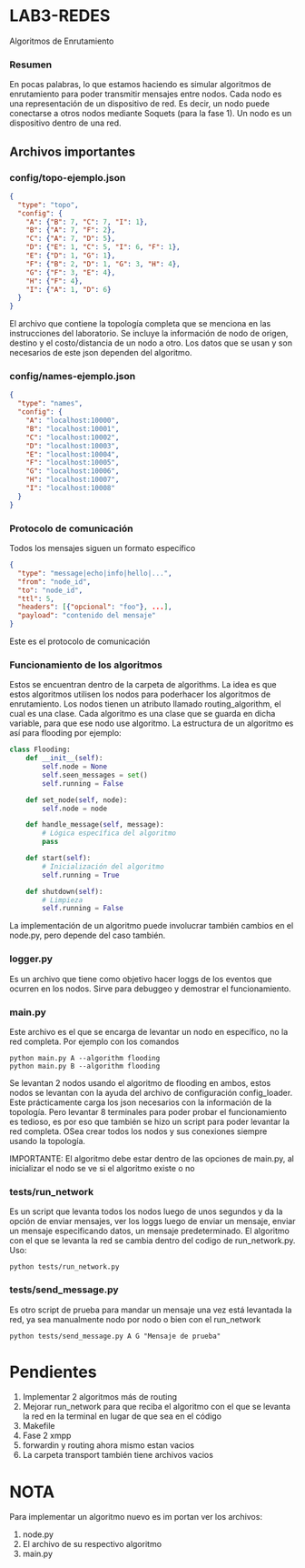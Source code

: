 # LAB3-REDES
Algoritmos de Enrutamiento

### Resumen

En pocas palabras, lo que estamos haciendo es simular algoritmos de enrutamiento para poder transmitir mensajes entre nodos. Cada nodo es una representación de un dispositivo de red. Es decir, un nodo puede conectarse a otros nodos mediante Soquets (para la fase 1). Un nodo es un dispositivo dentro de una red.

## Archivos importantes

### config/topo-ejemplo.json
```json
{
  "type": "topo",
  "config": {
    "A": {"B": 7, "C": 7, "I": 1},
    "B": {"A": 7, "F": 2},
    "C": {"A": 7, "D": 5},
    "D": {"E": 1, "C": 5, "I": 6, "F": 1},
    "E": {"D": 1, "G": 1},
    "F": {"B": 2, "D": 1, "G": 3, "H": 4},
    "G": {"F": 3, "E": 4},
    "H": {"F": 4},
    "I": {"A": 1, "D": 6}
  }
}
```

El archivo que contiene la topología completa que se menciona en las instrucciones del laboratorio. Se incluye la información de nodo de origen, destino y el costo/distancia de un nodo a otro. Los datos que se usan y son necesarios de este json dependen del algoritmo.

### config/names-ejemplo.json
```json
{
  "type": "names",
  "config": {
    "A": "localhost:10000",
    "B": "localhost:10001",
    "C": "localhost:10002",
    "D": "localhost:10003",
    "E": "localhost:10004",
    "F": "localhost:10005",
    "G": "localhost:10006",
    "H": "localhost:10007",
    "I": "localhost:10008"
  }
}
```

### Protocolo de comunicación
Todos los mensajes siguen un formato específico
```json
{
  "type": "message|echo|info|hello|...",
  "from": "node_id",
  "to": "node_id",
  "ttl": 5,
  "headers": [{"opcional": "foo"}, ...],
  "payload": "contenido del mensaje"
}
```
Este es el protocolo de comunicación

### Funcionamiento de los algoritmos

Estos se encuentran dentro de la carpeta de algorithms. La idea es que estos algoritmos utilisen los nodos para poderhacer los algoritmos de enrutamiento. Los nodos tienen un atributo llamado routing_algorithm, el cual es una clase. Cada algoritmo es una clase que se guarda en dicha variable, para que ese nodo use algoritmo. La estructura de un algoritmo es así para flooding por ejemplo:


```python
class Flooding:
    def __init__(self):
        self.node = None
        self.seen_messages = set()
        self.running = False

    def set_node(self, node):
        self.node = node

    def handle_message(self, message):
        # Lógica específica del algoritmo
        pass

    def start(self):
        # Inicialización del algoritmo
        self.running = True

    def shutdown(self):
        # Limpieza
        self.running = False

```

La implementación de un algoritmo puede involucrar también cambios en el node.py, pero depende del caso también.

### logger.py

Es un archivo que tiene como objetivo hacer loggs de los eventos que ocurren en los nodos. Sirve para debuggeo y demostrar el funcionamiento.

### main.py

Este archivo es el que se encarga de levantar un nodo en específico, no la red completa. Por ejemplo con los comandos

```
python main.py A --algorithm flooding
python main.py B --algorithm flooding
```

Se levantan 2 nodos usando el algoritmo de flooding en ambos, estos nodos se levantan con la ayuda del archivo de configuración config_loader. Este prácticamente carga los json necesarios con la información de la topología. Pero levantar 8 terminales para poder probar el funcionamiento es tedioso, es por eso que también se hizo un script para poder levantar la red completa. OSea crear todos los nodos y sus conexiones siempre usando la topología.

IMPORTANTE: El algoritmo debe estar dentro de las opciones de main.py, al inicializar el nodo se ve si el algoritmo existe o no

### tests/run_network

Es un script que levanta todos los nodos luego de unos segundos y da la opción de enviar mensajes, ver los loggs luego de enviar un mensaje, enviar un mensaje especificando datos, un mensaje predeterminado. El algoritmo con el que se levanta la red se cambia dentro del codigo de run_network.py. Uso:

```
python tests/run_network.py
```

### tests/send_message.py
Es otro script de prueba para mandar un mensaje una vez está levantada la red, ya sea manualmente nodo por nodo o bien con el run_network

```
python tests/send_message.py A G "Mensaje de prueba"
```


# Pendientes

1. Implementar 2 algoritmos más de routing
2. Mejorar run_network para que reciba el algoritmo con el que se levanta la red en la terminal en lugar de que sea en el código
3. Makefile
4. Fase 2 xmpp
5. forwardin y routing ahora mismo estan vacios
6. La carpeta transport también tiene archivos vacios


# NOTA

Para implementar un algoritmo nuevo es im portan ver los archivos:
1. node.py
2. El archivo de su respectivo algoritmo
3. main.py



